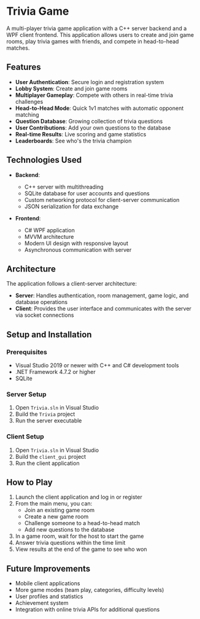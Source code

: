 # Trivia Game

A multi-player trivia game application with a C++ server backend and a WPF client frontend. This application allows users to create and join game rooms, play trivia games with friends, and compete in head-to-head matches.

## Features

- **User Authentication**: Secure login and registration system
- **Lobby System**: Create and join game rooms
- **Multiplayer Gameplay**: Compete with others in real-time trivia challenges
- **Head-to-Head Mode**: Quick 1v1 matches with automatic opponent matching
- **Question Database**: Growing collection of trivia questions
- **User Contributions**: Add your own questions to the database
- **Real-time Results**: Live scoring and game statistics
- **Leaderboards**: See who's the trivia champion

## Technologies Used

- **Backend**: 
  - C++ server with multithreading
  - SQLite database for user accounts and questions
  - Custom networking protocol for client-server communication
  - JSON serialization for data exchange

- **Frontend**:
  - C# WPF application
  - MVVM architecture
  - Modern UI design with responsive layout
  - Asynchronous communication with server

## Architecture

The application follows a client-server architecture:

- **Server**: Handles authentication, room management, game logic, and database operations
- **Client**: Provides the user interface and communicates with the server via socket connections

## Setup and Installation

### Prerequisites

- Visual Studio 2019 or newer with C++ and C# development tools
- .NET Framework 4.7.2 or higher
- SQLite

### Server Setup

1. Open `Trivia.sln` in Visual Studio
2. Build the `Trivia` project
3. Run the server executable

### Client Setup

1. Open `Trivia.sln` in Visual Studio
2. Build the `client_gui` project
3. Run the client application

## How to Play

1. Launch the client application and log in or register
2. From the main menu, you can:
   - Join an existing game room
   - Create a new game room
   - Challenge someone to a head-to-head match
   - Add new questions to the database
3. In a game room, wait for the host to start the game
4. Answer trivia questions within the time limit
5. View results at the end of the game to see who won

## Future Improvements

- Mobile client applications
- More game modes (team play, categories, difficulty levels)
- User profiles and statistics
- Achievement system
- Integration with online trivia APIs for additional questions